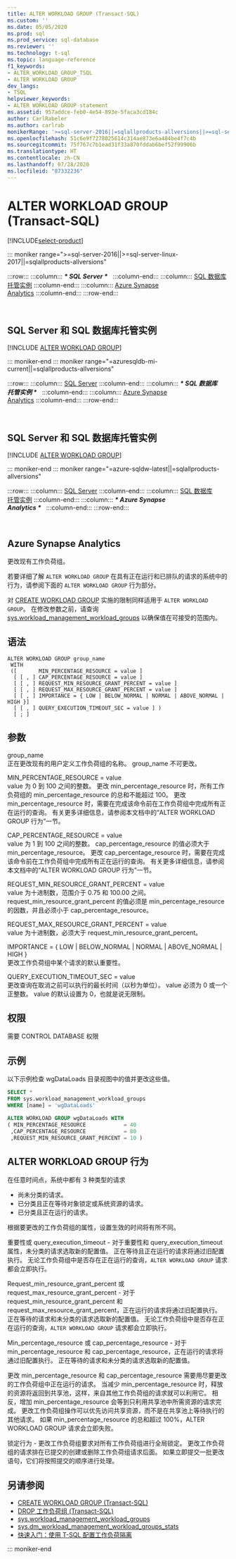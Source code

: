 ```yaml
---
title: ALTER WORKLOAD GROUP (Transact-SQL)
ms.custom: ''
ms.date: 05/05/2020
ms.prod: sql
ms.prod_service: sql-database
ms.reviewer: ''
ms.technology: t-sql
ms.topic: language-reference
f1_keywords:
- ALTER_WORKLOAD_GROUP_TSQL
- ALTER WORKLOAD GROUP
dev_langs:
- TSQL
helpviewer_keywords:
- ALTER WORKLOAD GROUP statement
ms.assetid: 957addce-feb0-4e54-893e-5faca3cd184c
author: CarlRabeler
ms.author: carlrab
monikerRange: '>=sql-server-2016||=sqlallproducts-allversions||>=sql-server-linux-2017||=azure-sqldw-latest||=azuresqldb-mi-current'
ms.openlocfilehash: 51c6e9f7278025614c314ae873e6a484be4f7c4b
ms.sourcegitcommit: 75f767c7b1ead31f33a870fddab6bef52f99906b
ms.translationtype: HT
ms.contentlocale: zh-CN
ms.lasthandoff: 07/28/2020
ms.locfileid: "87332236"
---
```

# <a name="alter-workload-group-transact-sql"></a>ALTER WORKLOAD GROUP (Transact-SQL)

[!INCLUDE[select-product](../../includes/select-product.md)]

::: moniker range=">=sql-server-2016||>=sql-server-linux-2017||=sqlallproducts-allversions"

:::row:::
    :::column:::
        **_\* SQL Server \*_** &nbsp;
    :::column-end:::
    :::column:::
        [SQL 数据库<br />托管实例](alter-workload-group-transact-sql.md?view=azuresqldb-mi-current)
    :::column-end:::
    :::column:::
        [Azure Synapse<br />Analytics](alter-workload-group-transact-sql.md?view=azure-sqldw-latest)
    :::column-end:::
:::row-end:::

&nbsp;

## <a name="sql-server-and-sql-database-managed-instance"></a>SQL Server 和 SQL 数据库托管实例

[!INCLUDE [ALTER WORKLOAD GROUP](../../includes/alter-workload-group.md)]
  
::: moniker-end
::: moniker range="=azuresqldb-mi-current||=sqlallproducts-allversions"

:::row:::
    :::column:::
        [SQL Server](alter-workload-group-transact-sql.md?view=sql-server-2017)
    :::column-end:::
    :::column:::
        **_\* SQL 数据库<br />托管实例 \*_** &nbsp;
    :::column-end:::
    :::column:::
        [Azure Synapse<br />Analytics](alter-workload-group-transact-sql.md?view=azure-sqldw-latest)
    :::column-end:::
:::row-end:::

&nbsp;

## <a name="sql-server-and-sql-database-managed-instance"></a>SQL Server 和 SQL 数据库托管实例

[!INCLUDE [ALTER WORKLOAD GROUP](../../includes/alter-workload-group.md)]

::: moniker-end
::: moniker range="=azure-sqldw-latest||=sqlallproducts-allversions"

:::row:::
    :::column:::
        [SQL Server](alter-workload-group-transact-sql.md?view=sql-server-2017)
    :::column-end:::
    :::column:::
        [SQL 数据库<br />托管实例](alter-workload-group-transact-sql.md?view=azuresqldb-mi-current)
    :::column-end:::
    :::column:::
        **_\* Azure Synapse<br />Analytics \*_** &nbsp;
    :::column-end:::
:::row-end:::

&nbsp;

## <a name="azure-synapse-analytics"></a>Azure Synapse Analytics

更改现有工作负荷组。

若要详细了解 `ALTER WORKLOAD GROUP` 在具有正在运行和已排队的请求的系统中的行为，请参阅下面的 `ALTER WORKLOAD GROUP` 行为部分。 

对 [CREATE WORKLOAD GROUP](create-workload-group-transact-sql.md) 实施的限制同样适用于 `ALTER WORKLOAD GROUP`。  在修改参数之前，请查询 [sys.workload_management_workload_groups](../../relational-databases/system-catalog-views/sys-workload-management-workload-groups-transact-sql.md) 以确保值在可接受的范围内。

## <a name="syntax"></a>语法

```syntaxsql
ALTER WORKLOAD GROUP group_name
 WITH
 ([       MIN_PERCENTAGE_RESOURCE = value ]
  [ [ , ] CAP_PERCENTAGE_RESOURCE = value ]
  [ [ , ] REQUEST_MIN_RESOURCE_GRANT_PERCENT = value ]
  [ [ , ] REQUEST_MAX_RESOURCE_GRANT_PERCENT = value ] 
  [ [ , ] IMPORTANCE = { LOW | BELOW_NORMAL | NORMAL | ABOVE_NORMAL | HIGH }]
  [ [ , ] QUERY_EXECUTION_TIMEOUT_SEC = value ] )
  [ ; ]
  ```

## <a name="arguments"></a>参数

group_name  
正在更改现有的用户定义工作负荷组的名称。  group_name 不可更改。 

MIN_PERCENTAGE_RESOURCE = value  
value 为 0 到 100 之间的整数。  更改 min_percentage_resource 时，所有工作负荷组的 min_percentage_resource 的总和不能超过 100。  更改 min_percentage_resource 时，需要在完成该命令前在工作负荷组中完成所有正在运行的查询。  有关更多详细信息，请参阅本文档中的“ALTER WORKLOAD GROUP 行为”一节。

CAP_PERCENTAGE_RESOURCE = value  
value 为 1 到 100 之间的整数。  cap_percentage_resource 的值必须大于 min_percentage_resource。  更改 cap_percentage_resource 时，需要在完成该命令前在工作负荷组中完成所有正在运行的查询。  有关更多详细信息，请参阅本文档中的“ALTER WORKLOAD GROUP 行为”一节。 

REQUEST_MIN_RESOURCE_GRANT_PERCENT = value  
value 为十进制数，范围介于 0.75 和 100.00 之间。  request_min_resource_grant_percent 的值必须是 min_percentage_resource 的因数，并且必须小于 cap_percentage_resource。 
  
REQUEST_MAX_RESOURCE_GRANT_PERCENT = value  
value 为十进制数，必须大于 request_min_resource_grant_percent。

IMPORTANCE = { LOW \|  BELOW_NORMAL \| NORMAL \| ABOVE_NORMAL \| HIGH }  
更改工作负荷组中某个请求的默认重要性。

QUERY_EXECUTION_TIMEOUT_SEC = value  
更改查询在取消之前可以执行的最长时间（以秒为单位）。 value 必须为 0 或一个正整数。 value 的默认设置为 0，也就是说无限制。   

## <a name="permissions"></a>权限

需要 CONTROL DATABASE 权限

## <a name="example"></a>示例

以下示例检查 wgDataLoads 目录视图中的值并更改这些值。

```sql
SELECT *
FROM sys.workload_management_workload_groups  
WHERE [name] = 'wgDataLoads'

ALTER WORKLOAD GROUP wgDataLoads WITH
( MIN_PERCENTAGE_RESOURCE            = 40
 ,CAP_PERCENTAGE_RESOURCE            = 80
 ,REQUEST_MIN_RESOURCE_GRANT_PERCENT = 10 )
 ```

## <a name="alter-workload-group-behavior"></a>ALTER WORKLOAD GROUP 行为

在任意时间点，系统中都有 3 种类型的请求
- 尚未分类的请求。
- 已分类且正在等待对象锁定或系统资源的请求。
- 已分类且正在运行的请求。

根据要更改的工作负荷组的属性，设置生效的时间将有所不同。

重要性或 query_execution_timeout - 对于重要性和 query_execution_timeout 属性，未分类的请求选取新的配置值。  正在等待且正在运行的请求将通过旧配置执行。  无论工作负荷组中是否存在正在运行的查询，`ALTER WORKLOAD GROUP` 请求都会立即执行。

Request_min_resource_grant_percent 或 request_max_resource_grant_percent - 对于 request_min_resource_grant_percent 和 request_max_resource_grant_percent，正在运行的请求将通过旧配置执行。  正在等待的请求和未分类的请求选取新的配置值。  无论工作负荷组中是否存在正在运行的查询，`ALTER WORKLOAD GROUP` 请求都会立即执行。

Min_percentage_resource 或 cap_percentage_resource - 对于 min_percentage_resource 和 cap_percentage_resource，正在运行的请求将通过旧配置执行。  正在等待的请求和未分类的请求选取新的配置值。 

更改 min_percentage_resource 和 cap_percentage_resource 需要用尽要更改的工作负荷组中正在运行的请求。  当减少 min_percentage_resource 时，释放的资源将返回到共享池，这样，来自其他工作负荷组的请求就可以利用它。  相反，增加 min_percentage_resource 会等到只利用共享池中所需资源的请求完成。  更改工作负荷组操作可以优先访问共享资源，而不是在共享池上等待执行的其他请求。  如果 min_percentage_resource 的总和超过 100%，ALTER WORKLOAD GROUP 请求会立即失败。 

锁定行为 - 更改工作负荷组要求对所有工作负荷组进行全局锁定。  更改工作负荷组的请求排在已提交的创建或删除工作负荷组请求后面。  如果立即提交一批更改语句，它们将按照提交的顺序进行处理。  

## <a name="see-also"></a>另请参阅

- [CREATE WORKLOAD GROUP (Transact-SQL)](create-workload-group-transact-sql.md)
- [DROP 工作负荷组 (Transact-SQL)](drop-workload-group-transact-sql.md)
- [sys.workload_management_workload_groups](../../relational-databases/system-catalog-views/sys-workload-management-workload-groups-transact-sql.md)
- [sys.dm_workload_management_workload_groups_stats](../../relational-databases/system-dynamic-management-views/sys-dm-workload-management-workload-group-stats-transact-sql.md)
- [快速入门：使用 T-SQL 配置工作负荷隔离](/azure/sql-data-warehouse/quickstart-configure-workload-isolation-tsql)

::: moniker-end
